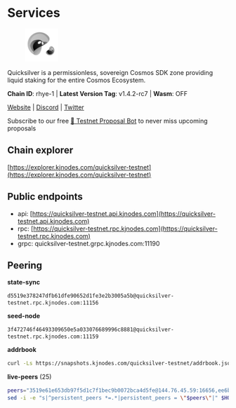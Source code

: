 # Services

<figure><img src="https://raw.githubusercontent.com/kj89/cosmos-images/main/logos/quicksilver.png" alt=""><figcaption></figcaption></figure>

Quicksilver is a permissionless, sovereign Cosmos SDK zone providing liquid staking for the entire Cosmos Ecosystem.

**Chain ID**: rhye-1 | **Latest Version Tag**: v1.4.2-rc7 | **Wasm**: OFF

[Website](https://quicksilver.zone) | [Discord](https://discord.gg/quicksilverprotocol) | [Twitter](https://twitter.com/quicksilverzone)



Subscribe to our free [🤖 Testnet Proposal Bot](https://t.me/kjnodes_testnet_proposal_bot) to never miss upcoming proposals


## Chain explorer
[https://explorer.kjnodes.com/quicksilver-testnet](https://explorer.kjnodes.com/quicksilver-testnet)

## Public endpoints

* api: [https://quicksilver-testnet.api.kjnodes.com](https://quicksilver-testnet.api.kjnodes.com)
* rpc: [https://quicksilver-testnet.rpc.kjnodes.com](https://quicksilver-testnet.rpc.kjnodes.com)
* grpc: quicksilver-testnet.grpc.kjnodes.com:11190

## Peering

**state-sync**

```text
d5519e378247dfb61dfe90652d1fe3e2b3005a5b@quicksilver-testnet.rpc.kjnodes.com:11156
```

**seed-node**

```text
3f472746f46493309650e5a033076689996c8881@quicksilver-testnet.rpc.kjnodes.com:11159
```

**addrbook**
```bash
curl -Ls https://snapshots.kjnodes.com/quicksilver-testnet/addrbook.json > $HOME/.quicksilverd/config/addrbook.json
```

**live-peers** (25)
```bash
peers="3519e61e653db97f5d1c7f1bec9b0072bca4d5fe@144.76.45.59:16656,ee6bae1a6d4a1e07f1e4bc7963cabedc6b73426e@94.130.137.119:26656,ba65c74ac5f3c56b450348dea59b4d815220aeca@142.132.151.99:15651,a37474c1f254cd4b16d924327a755c914e8e7d86@65.109.30.53:26656,2aed12a25bfa92e40ccb95c88692735a9488a17e@65.109.92.79:37656,d5519e378247dfb61dfe90652d1fe3e2b3005a5b@65.109.68.190:11156,e6bf55bc9f08958b7518bea455423375db78d1ef@65.108.13.176:26656,5a3c424c19d9ab694190a7805a2b1a146460d752@65.108.2.27:26656,5c2a752c9b1952dbed075c56c600c3a79b58c395@95.214.55.232:27026,c02431ff1a4fe66dca2d3c8ccbbd51b9977d8c54@88.208.57.200:11156,8e12ec6575dcaf4734a0bb2903e3cbb6924a9902@161.97.79.100:57656,2a577a2f1a3c9e6fdcf19659af4ecc48f4525274@135.181.215.115:26776,d3e80f977fe2ed85029c656e596dbb70b3bd7fee@65.109.95.178:37656,8e14e58b054248a04be96e4a40d6359e93b636ac@65.108.65.94:26656,7fe3007cba4de49584cbdad9489ffecfc9651c57@65.108.79.246:26673,c152888de058c1ca92e43913b502b137b8c17c26@195.201.243.40:26636,386d9eac66143c386d645b13eb9906caeb3cb33a@82.100.58.116:26656,fcf5eb2872fdde3ce23a1bf23708434025851411@47.147.226.228:55656,8b486ec6ee6167985f6eed69817f2a04bd70bba9@65.109.61.113:22217,7142a4a19a87408ea6bcaf8bc2fd0265a5ccc7ad@162.55.245.219:11156,676272662f2bba070a820aacc7ab7cec446526be@65.109.80.176:20656,3e484a1e5b0e019f1c227fb1481016161825c395@213.239.215.165:11156,ac6068dc650358a0c8f7b774630367ba2c70fa1f@93.190.141.68:21026,debb2e9f8892606629c5a6d63a8562879868e261@65.108.99.224:56656,532625a997a6f891405202968607f72afe004f15@202.61.225.157:26666"
sed -i -e "s|^persistent_peers *=.*|persistent_peers = \"$peers\"|" $HOME/.quicksilverd/config/config.toml
```
